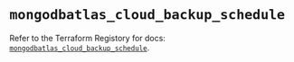 # `mongodbatlas_cloud_backup_schedule`

Refer to the Terraform Registory for docs: [`mongodbatlas_cloud_backup_schedule`](https://registry.terraform.io/providers/mongodb/mongodbatlas/1.10.2/docs/resources/cloud_backup_schedule).
